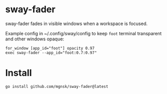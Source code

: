 # sway-fader

sway-fader fades in visible windows when a workspace is focused.

Example config in ~/.config/sway/config to keep `foot` terminal transparent and other windows opaque:

```
for_window [app_id="foot"] opacity 0.97
exec sway-fader --app_id="foot:0.7:0.97"
```

# Install

```
go install github.com/mgnsk/sway-fader@latest
```
